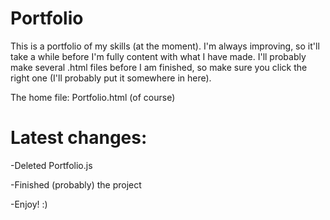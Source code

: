 # Portfolio
This is a portfolio of my skills (at the moment).
I'm always improving, so it'll take a while before I'm fully content with what I have made.
I'll probably make several .html files before I am finished, so make sure you click the right one (I'll probably put it somewhere in here).

The home file: Portfolio.html (of course)

# Latest changes:

-Deleted Portfolio.js

-Finished (probably) the project

-Enjoy! :)
